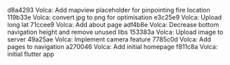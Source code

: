 d8a4293 Volca: Add mapview placeholder for pinpointing fire location
119b33e Volca: convert jpg to png for optimisation
e3c25e9 Volca: Upload long lat
71ccee9 Volca: Add about page
adf4b8e Volca: Decrease bottom navigation height and remove unused libs
153383a Volca: Upload image to server
49a25ae Volca: Implement camera feature
7785c0d Volca: Add pages to navigation
a270046 Volca: Add initial homepage
f811c8a Volca: initial flutter app